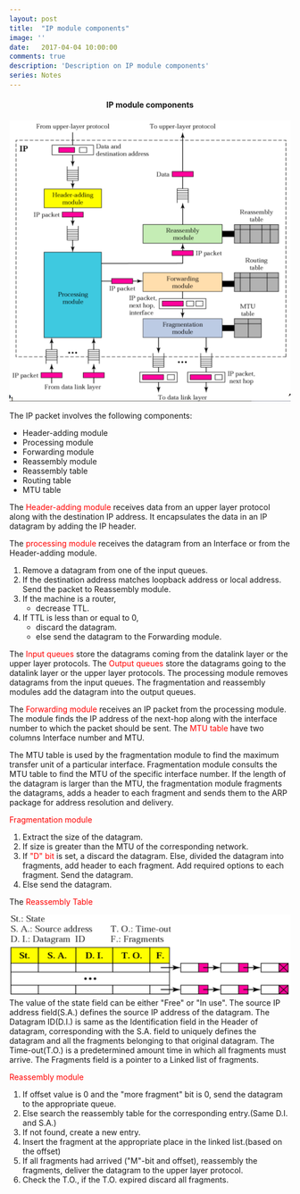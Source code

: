 ```yaml
---
layout: post
title:  "IP module components"
image: ''
date:   2017-04-04 10:00:00
comments: true
description: 'Description on IP module components'
series: Notes
---
```

<h4 style="text-align:center">IP module components</h4>

<img src="/assets/img/TCP-IP/Figure8.26.png">

The IP packet involves the following components:
- Header-adding module
- Processing module
- Forwarding module
- Reassembly module
- Reassembly table
- Routing table
- MTU table

The <label style="color: red;">Header-adding module</label> receives data from an upper layer protocol along with the destination IP address. It encapsulates the data in an IP datagram by adding the IP header.

The <label style="color: red;">processing module</label> receives the datagram from an Interface or from the Header-adding module.
1. Remove a datagram from one of the input queues.
2. If the destination address matches loopback address or local address. Send the packet to Reassembly module.
3. If the machine is a router, 
	- decrease TTL.
4. If TTL is less than or equal to 0, 
	- discard the datagram.
	- else send the datagram to the Forwarding module.

The <label style="color: red;">Input queues</label> store the datagrams coming from the datalink layer or the upper layer protocols.
The <label style="color: red;">Output queues</label> store the datagrams going to the datalink layer or the upper layer protocols.
The processing module removes datagrams from the input queues. 
The fragmentation and reassembly modules add the datagram into the output queues.

The <label style="color: red;">Forwarding module</label> receives an IP packet from the processing module. The module finds the IP address of the next-hop along with the interface number to which the packet should be sent.
The <label style="color: red;">MTU table</label> have two columns Interface number and MTU.

The MTU table is used by the fragmentation module to find the maximum transfer unit of a particular interface.
Fragmentation module consults the MTU table to find the MTU of the specific interface number.
If the length of the datagram is larger than the MTU, the fragmentation module fragments the datagrams, adds a header to each fragment and sends them to the ARP package for address resolution and delivery.

<label style="color: red;">Fragmentation module</label>
1. Extract the size of the datagram.
2. If size is greater than the MTU of the corresponding network.
3. If <label style="color: red;">"D" bit</label> is set, a discard the datagram. 
	Else, divided the datagram into fragments, add header to each fragment. Add required options to each fragment. Send the datagram.
4. Else send the datagram.

The <label style="color: red;">Reassembly Table</label>

<img src="/assets/img/TCP-IP/Figure8.28.png">
The value of the state field can be either "Free" or "In use".
The source IP address field(S.A.) defines the source IP address of the datagram. 
The Datagram ID(D.I.) is same as the Identification field in the Header of datagram, corresponding with the S.A. field to uniquely defines the datagram and all the fragments belonging to that original datagram.
The Time-out(T.O.) is a predetermined amount time in which all fragments must arrive. 
The Fragments field is a pointer to a Linked list of fragments. 

<label style="color: red;">Reassembly module</label>
1. If offset value is 0 and the "more fragment" bit is 0, send the datagram to the appropriate queue.
2. Else search the reassembly table for the corresponding entry.(Same D.I. and S.A.)
3. If not found, create a new entry. 
4. Insert the fragment at the appropriate place in the linked list.(based on the offset)
5. If all fragments had arrived ("M"-bit and offset), reassembly the fragments, deliver the datagram to the upper layer protocol.
6. Check the T.O., if the T.O. expired discard all fragments.